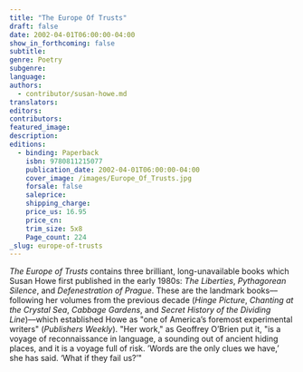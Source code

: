 ```yaml
---
title: "The Europe Of Trusts"
draft: false
date: 2002-04-01T06:00:00-04:00
show_in_forthcoming: false
subtitle:
genre: Poetry
subgenre:
language:
authors:
  - contributor/susan-howe.md
translators:
editors:
contributors:
featured_image:
description:
editions:
  - binding: Paperback
    isbn: 9780811215077
    publication_date: 2002-04-01T06:00:00-04:00
    cover_image: /images/Europe_Of_Trusts.jpg
    forsale: false
    saleprice:
    shipping_charge:
    price_us: 16.95
    price_cn:
    trim_size: 5x8
    Page_count: 224
_slug: europe-of-trusts
---
```


_The Europe of Trusts_ contains three brilliant, long-unavailable books which Susan Howe first published in the early 1980s: _The Liberties_, _Pythagorean Silence_, and _Defenestration of Prague_. These are the landmark books––following her volumes from the previous decade (_Hinge Picture_, _Chanting at the Crystal Sea_, _Cabbage Gardens_, and _Secret History of the Dividing Line_)––which established Howe as "one of America’s foremost experimental writers" (_Publishers Weekly_). "Her work," as Geoffrey O’Brien put it, "is a voyage of reconnaissance in language, a sounding out of ancient hiding places, and it is a voyage full of risk. ’Words are the only clues we have,’ she has said. ‘What if they fail us?’"

